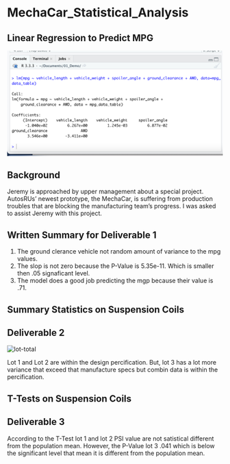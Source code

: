 # MechaCar_Statistical_Analysis
## Linear Regression to Predict MPG

![alt text](LR.png)

## Background
Jeremy is approached by upper management about a special project. AutosRUs’ newest prototype, the MechaCar, is suffering from production troubles that are blocking the manufacturing team’s progress. I was asked to assist Jeremy with this project.

## Written Summary for Deliverable 1
1. The ground clerance vehicle not random amount of variance to the mpg values.
2. The slop is not zero because the P-Value is 5.35e-11. Which is smaller then .05 signaficant level.
3. The model does a good job predicting the mgp because their value is .71.

## Summary Statistics on Suspension Coils
## Deliverable 2
<img width="685" alt="lot-total" src="https://user-images.githubusercontent.com/79114781/126024023-7dc3d2c7-56b1-400e-b5e1-763325a1de72.png">


Lot 1 and Lot 2 are within the design percification. But, lot 3 has a lot more variance that exceed that manufacture specs but combin data is within the percification.

## T-Tests on Suspension Coils
## Deliverable 3
According to the T-Test lot 1 and lot 2 PSI value are not satistical different from the population mean. However, the P-Value lot 3 .041 which is below the significant level that mean it is different from the population mean.
